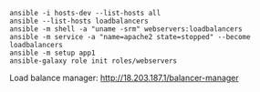 
```
ansible -i hosts-dev --list-hosts all
ansible --list-hosts loadbalancers
ansible -m shell -a "uname -srm" webservers:loadbalancers
ansible -m service -a "name=apache2 state=stopped" --become loadbalancers
ansible -m setup app1
ansible-galaxy role init roles/webservers
```

Load balance manager: http://18.203.187.1/balancer-manager
